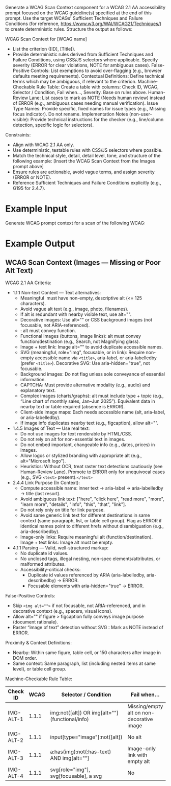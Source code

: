 
Generate a WCAG Scan Context component for a WCAG 2.1 AA accessibility prompt focused on the WCAG guideline(s) specified at the end of this prompt. 
Use the target WCAGs' Sufficient Techniques and Failure Conditions (for reference, https://www.w3.org/WAI/WCAG21/Techniques/) to create deterministic rules. Structure the output as follows:

WCAG Scan Context for [WCAG name]

- List the criterion ([ID], [Title]).
- Provide deterministic rules derived from Sufficient Techniques and Failure Conditions, using CSS/JS selectors where applicable. Specify severity (ERROR for clear violations, NOTE for ambiguous cases). False-Positive Controls: List exemptions to avoid over-flagging (e.g., browser defaults meeting requirements). Contextual Definitions: Define technical terms which may be ambiguous, if relevant to the criterion. Machine-Checkable Rule Table: Create a table with columns: Check ID, WCAG, Selector / Condition, Fail when…, Severity. Base on rules above. Human-Review Lane: List cases to mark as NOTE (Needs human review) instead of ERROR (e.g., ambiguous cases needing manual verification). Issue Type Names: Provide specific, fixed names for issue types (e.g., Missing focus indicator). Do not rename. Implementation Notes (non-user-visible): Provide technical instructions for the checker (e.g., line/column detection, specific logic for selectors).

Constraints:

- Align with WCAG 2.1 AA only[](https://www.w3.org/TR/WCAG21/).
- Use deterministic, testable rules with CSS/JS selectors where possible.
- Match the technical style, detail, detail level, tone, and structure of the following example: [Insert the WCAG Scan Context from the Images prompt above]
- Ensure rules are actionable, avoid vague terms, and assign severity (ERROR or NOTE).
- Reference Sufficient Techniques and Failure Conditions explicitly (e.g., G195 for 2.4.7).
# Example Input
Generate WCAG prompt context for a scan of the following WCAG: 

# Example Output
## WCAG Scan Context (Images — Missing or Poor Alt Text)

WCAG 2.1 AA Criteria:

- 1.1.1 Non-text Content — Text alternatives:
    - Meaningful <img> must have non-empty, descriptive alt (<= 125 characters).
    - Avoid vague alt text (e.g., image, photo, filenames).
    - If alt is redundant with nearby visible text, use alt="".
    - Decorative images: Use alt="" or CSS background images (not focusable, not ARIA-referenced).
    - : alt must convey function.
    - Functional images (buttons, image links): alt must convey function/destination (e.g., Search, not Magnifying glass).
    - Image + text link: Image alt="" to avoid duplicate accessible names.
    - SVG (meaningful, role="img", focusable, or in link): Require non-empty accessible name via `<title>`, aria-label, or aria-labelledby (prefer `<title>`). Decorative SVG: Use aria-hidden="true", not focusable.
    - Background images: Do not flag unless sole conveyance of essential information.
    - CAPTCHA: Must provide alternative modality (e.g., audio) and explanatory text.
    - Complex images (charts/graphs): alt must include type + topic (e.g., “Line chart of monthly sales, Jan–Jun 2025”). Equivalent data in nearby text or table required (absence is ERROR).
    - Client-side image maps: Each <area> needs accessible name (alt, aria-label, or aria-labelledby).
    - If image info duplicates nearby text (e.g., figcaption), allow alt="".
- 1.4.5 Images of Text — Use real text:
    - Do not use images for text renderable by HTML/CSS.
    - Do not rely on alt for non-essential text in images.
    - Do not embed important, changeable info (e.g., dates, prices) in images.
    - Allow logos or stylized branding with appropriate alt (e.g., alt="Microsoft logo").
    - Heuristics: Without OCR, treat raster text detections cautiously (see Human-Review Lane). Promote to ERROR only for unequivocal cases (e.g., SVG `<text>` present).`</text>`
- 2.4.4 Link Purpose (In Context):
    - Compute accessible name: inner text → aria-label → aria-labelledby → title (last resort).
    - Avoid ambiguous link text: ["here", "click here", "read more", "more", "learn more", "details", "info", "this", "that", "link"].
    - Do not rely only on title for link purpose.
    - Avoid same generic link text for different destinations in same context (same paragraph, list, or table cell group). Flag as ERROR if identical names point to different hrefs without disambiguation (e.g., aria-describedby).
    - Image-only links: Require meaningful alt (function/destination). Image + text links: Image alt must be empty.
- 4.1.1 Parsing — Valid, well-structured markup:
    - No duplicate id values.
    - No unclosed tags, illegal nesting, non-spec elements/attributes, or malformed attributes.
    - Accessibility-critical checks:
        - Duplicate id values referenced by ARIA (aria-labelledby, aria-describedby) → ERROR.
        - Focusable elements with aria-hidden="true" → ERROR.

False-Positive Controls:

- Skip `<img alt="">` if not focusable, not ARIA-referenced, and in decorative context (e.g., spacers, visual icons).
- Allow alt="" if figure > figcaption fully conveys image purpose (document rationale).
- Raster “image of text” detection without SVG <text>: Mark as NOTE instead of ERROR.</text>

Proximity & Context Definitions:

- Nearby: Within same figure, table cell, or 150 characters after image in DOM order.
- Same context: Same paragraph, list (including nested items at same level), or table cell group.

Machine-Checkable Rule Table:

|Check ID|WCAG|Selector / Condition|Fail when…|Severity|
|---|---|---|---|---|
|IMG-ALT-1|1.1.1|img:not([alt]) OR img[alt=""] (functional/info)|Missing/empty alt on non-decorative image|ERROR|
|IMG-ALT-2|1.1.1|input[type="image"]:not([alt])|No alt|ERROR|
|IMG-ALT-3|1.1.1|a:has(img):not(:has-text) AND img[alt=""]|Image-only link with empty alt|ERROR|
|IMG-ALT-4|1.1.1|svg[role="img"], svg[focusable], a svg|No <title>/aria-label/aria-labelledby|ERROR|
|IMG-DECOR-1|1.1.1|img[alt=""]|Image is focusable OR referenced by ARIA|ERROR|
|IMG-COMPLEX-1|1.1.1|img, svg[role="img"] (chart/graph via data-* or filename)|No nearby equivalent data (per Proximity)|ERROR|
|IMGTEXT-1|1.4.5|svg text present|Text rendered as image that could be HTML|ERROR|
|LINK-NAME-1|2.4.4|a|Accessible name in ambiguous list|ERROR|
|LINK-NAME-2|2.4.4|Siblings in same context|Same link text → different hrefs without disambiguation|ERROR|
|PARSE-ID-1|4.1.1|any|Duplicate id referenced by ARIA|ERROR|
|PARSE-HIDE-1|4.1.1|focusable element with aria-hidden="true"|Focusable but hidden via ARIA|ERROR|

Human-Review Lane:

- Raster images (.png, .jpg, .gif) detected as text heuristically without OCR: Mark as NOTE.
- Ambiguous alt duplication vs. reinforcement cases: Mark as NOTE.
- Charts/graphs with borderline sufficient nearby data: Mark as NOTE.

Issue Type Names:

- Missing alt text on meaningful images
- Unhelpful alt text (vague or filename)
- Functional image missing functional alt
- Image link has empty/incorrect alt
- Decorative image not correctly hidden
- SVG lacks accessible name
- Complex image lacks equivalent data
- Image of text used where HTML is possible
- Ambiguous link text
- Duplicate link text for different destinations
- Duplicate id referenced by ARIA
- Focusable element hidden via ARIA
- Malformed/invalid markup affecting accessibility

Implementation Notes (non-user-visible):

- Determine line/column by first character of failing node.
- For “nearby” checks, search in-order across sibling/descendant text nodes up to 150-character threshold or within same figure/cell.
- Record computed accessible name for links in report (include in Why this is a problem).
- For SVG, prefer `<title>`; fall back to ARIA if <title> absent.

# Actual Input
